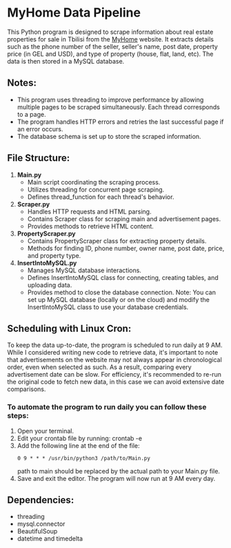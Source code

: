 # MyHome Data Pipeline
This Python program is designed to scrape information about real estate properties for sale in Tbilisi from the [MyHome](https://www.myhome.ge/ka/) website. 
It extracts details such as the phone number of the seller, seller's name, post date, property price (in GEL and USD), and type of property (house, flat, land, etc). The data is then stored in a MySQL database.

## Notes:
* This program uses threading to improve performance by allowing multiple pages to be scraped simultaneously.
  Each thread corresponds to a page.
* The program handles HTTP errors and retries the last successful page if an error occurs.
* The database schema is set up to store the scraped information.


## File Structure:
1. **Main.py**
   * Main script coordinating the scraping process.
   * Utilizes threading for concurrent page scraping.
   * Defines thread_function for each thread's behavior.
3. **Scraper.py**
   * Handles HTTP requests and HTML parsing.
   * Contains Scraper class for scraping main and advertisement pages.
   * Provides methods to retrieve HTML content.
5. **PropertyScraper.py**
   * Contains PropertyScraper class for extracting property details.
   * Methods for finding ID, phone number, owner name, post date, price, and property type.
6. **InsertIntoMySQL.py**
   * Manages MySQL database interactions.
   * Defines InsertIntoMySQL class for connecting, creating tables, and uploading data.
   * Provides method to close the database connection.
   Note: You can set up MySQL database (locally or on the cloud) and modify the InsertIntoMySQL class to use your database credentials.


## Scheduling with Linux Cron:

To keep the data up-to-date, the program is scheduled to run daily at 9 AM. While I considered writing new code to retrieve data, it's important to note that advertisements on the website may not always appear in chronological order, even when selected as such. As a result, comparing every advertisement date can be slow.
For efficiency, it's recommended to re-run the original code to fetch new data, in this case we can avoid extensive date comparisons.

### To automate the program to run daily you can follow these steps:
1. Open your terminal.
2. Edit your crontab file by running: crontab -e
3. Add the following line at the end of the file:
   ```
   0 9 * * * /usr/bin/python3 /path/to/Main.py
   ```
   path to main should be replaced by the actual path to your Main.py file.
5. Save and exit the editor. The program will now run at 9 AM every day.


## Dependencies:
* threading
* mysql.connector
* BeautifulSoup
* datetime and timedelta

